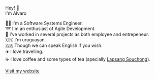 Hey! 👋
<br>
I'm Alvaro

👨‍💻 I'm a Software Systems Engineer. <br>
➿ I'm an enthusiast of Agile Development. <br>
🧩 I've worked in several projects as both employee and entrepeneur. <br>
🇺🇾 I'm uruguayan. <br>
🇬🇧 Though we can speak English if you wish. <br>
✈️ I love travelling. <br>
☕ I love coffee and some types of tea (specially [Lapsang Souchong](https://en.wikipedia.org/wiki/Lapsang_souchong)). <br>

[Visit my website](https://alvaroscelza.github.io/)
